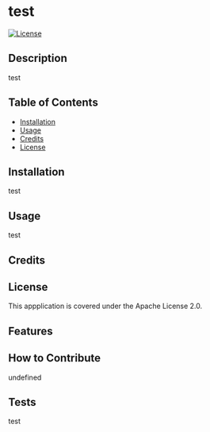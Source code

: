 # test
[![License]()](http://www.apache.org/licenses/)
## Description
test
## Table of Contents
- [Installation](#installation)
- [Usage](#usage)
- [Credits](#credits)
- [License](#license)
## Installation
test
## Usage
test
## Credits
## License
This appplication is covered under the Apache License 2.0.
## Features
## How to Contribute
undefined
## Tests
test
